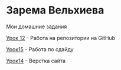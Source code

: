 

# Зарема Вельхиева
Мои домашние задания

[Урок 12](https://velhieva.github.io/lesson_12/ "Моя готовая домашка") - Работа на репозитории на GitHub

[Урок15](https://velhieva.github.io/lesson_13/ "Домашка по сладу") - Работа по сдайду

[Урок14](https://velhieva.github.io/lesson_14/ "Домашка по сладу") - Верстка сайта
